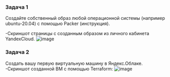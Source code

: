 ### Задача 1
Создайте собственный образ любой операционной системы (например ubuntu-20.04) с помощью Packer (инструкция).

-Скриншот страницы с созданным образом из личного кабинета YandexCloud.
![image](https://github.com/Midzaru2011/devops-netologia/assets/102572340/8e9ddba6-0a3c-4704-8683-9e065a04bc4b)

### Задача 2
Создать вашу первую виртуальную машину в Яндекс.Облаке.
-Скриншот созданной ВМ с помощью Terraform: 
![image](https://github.com/Midzaru2011/devops-netologia/assets/102572340/f50bdba5-c89e-4fa5-8fca-a03ebd6eefcc)
